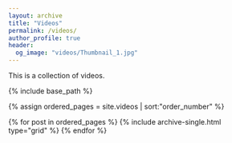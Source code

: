 ```yaml
---
layout: archive
title: "Videos"
permalink: /videos/
author_profile: true
header:
  og_image: "videos/Thumbnail_1.jpg"
---
```


This is a collection of videos.


<nbsp>

{% include base_path %}

{% assign ordered_pages = site.videos | sort:"order_number" %}

{% for post in ordered_pages %}
  {% include archive-single.html type="grid" %}
{% endfor %}